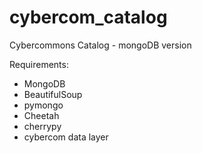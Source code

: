 cybercom_catalog
================

Cybercommons Catalog - mongoDB version


Requirements:
* MongoDB
* BeautifulSoup
* pymongo
* Cheetah
* cherrypy
* cybercom data layer

